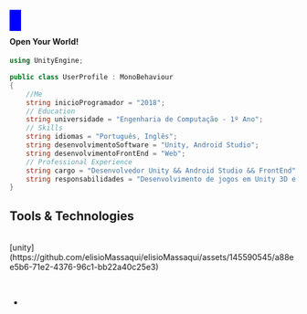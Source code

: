 <span style="background-color: blue; color: white; padding: 10px;"><h4>Open Your World!</h4></span>

```csharp
using UnityEngine;

public class UserProfile : MonoBehaviour
{
    //Me
    string inicioProgramador = "2018";
    // Education
    string universidade = "Engenharia de Computação - 1º Ano";
    // Skills
    string idiomas = "Português, Inglês";
    string desenvolvimentoSoftware = "Unity, Android Studio";
    string desenvolvimentoFrontEnd = "Web";
    // Professional Experience
    string cargo = "Desenvolvedor Unity && Android Studio && FrontEnd";
    string responsabilidades = "Desenvolvimento de jogos em Unity 3D e 2D, Criação de aplicativos com Android Studio";
}
```




 
 <h2>Tools & Technologies </h2>
<p>
   <br>
 [unity](https://github.com/elisioMassaqui/elisioMassaqui/assets/145590545/a88ee5b6-71e2-4376-96c1-bb22a40c25e3)
</p><br>

- 
<!---
elisioMassaqui/elisioMassaqui is a ✨ special ✨ repository because its `README.md` (this file) appears on your GitHub profile.
You can click the Preview link to take a look at your changes.
--->
